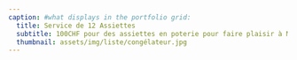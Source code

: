 ```yaml
---
caption: #what displays in the portfolio grid:
  title: Service de 12 Assiettes
  subtitle: 100CHF pour des assiettes en poterie pour faire plaisir à Marie !
  thumbnail: assets/img/liste/congélateur.jpg
---
```

